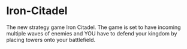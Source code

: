 # Iron-Citadel
The new strategy game Iron Citadel. The game is set to have incoming multiple waves of enemies and YOU have to defend your kingdom by placing towers onto your battlefield. 
